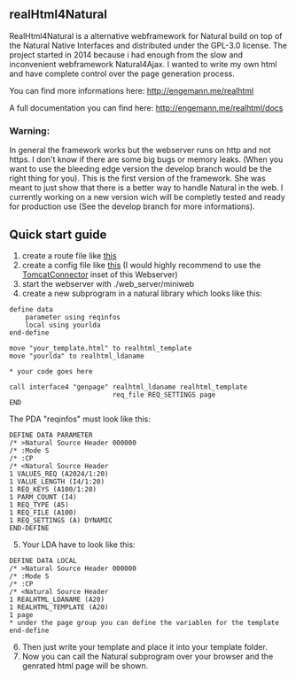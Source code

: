 ## realHtml4Natural
RealHtml4Natural is a alternative webframework for Natural build on top of the Natural Native Interfaces and distributed under the GPL-3.0 license.
The project started in 2014 because i had enough from the slow and inconvenient webframework Natural4Ajax. I wanted to write my own html and have complete control over the page generation process.

You can find more informations here: http://engemann.me/realhtml

A full documentation you can find here: http://engemann.me/realhtml/docs


### Warning:
In general the framework works but the webserver runs on http and not https. I don't know if there are some big bugs or memory leaks. (When you want to use the bleeding edge version the develop branch would be the right thing for you).
This is the first version of the framework. She was meant to just show that there is a better way to handle Natural in the web. I currently working on a new version wich will be completly tested and ready for production use (See the develop branch for more informations).

## Quick start guide

1. create a route file like [this](web_server/routes.xml)
2. create a config file like [this](web_server/config.xml)
(I would highly recommend to use the [TomcatConnector](https://github.com/audacity363/realHTML_TomcatConnector) inset of this Webserver)
3. start the webserver with ./web_server/miniweb
4. create a new subprogram in a natural library which looks like this:
``` natural
define data
    parameter using reqinfos
    local using yourlda
end-define

move "your_template.html" to realhtml_template
move "yourlda" to realhtml_ldaname

* your code goes here

call interface4 "genpage" realhtml_ldaname realhtml_template 
                          req_file REQ_SETTINGS page 
END
```

The PDA "reqinfos" must look like this:
```
DEFINE DATA PARAMETER
/* >Natural Source Header 000000
/* :Mode S
/* :CP
/* <Natural Source Header
1 VALUES_REQ (A2024/1:20)
1 VALUE_LENGTH (I4/1:20)
1 REQ_KEYS (A100/1:20)
1 PARM_COUNT (I4)
1 REQ_TYPE (A5)
1 REQ_FILE (A100)
1 REQ_SETTINGS (A) DYNAMIC
END-DEFINE

```
5. Your LDA have to look like this:
```
DEFINE DATA LOCAL
/* >Natural Source Header 000000
/* :Mode S
/* :CP
/* <Natural Source Header
1 REALHTML_LDANAME (A20)
1 REALHTML_TEMPLATE (A20)
1 page
* under the page group you can define the variablen for the template
end-define
```
6. Then just write your template and place it into your template folder. 
7. Now you can call the Natural subprogram over your browser and the genrated html page will be shown.
